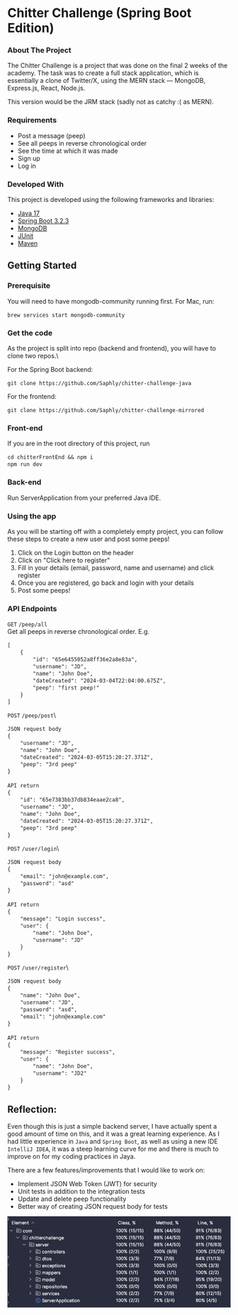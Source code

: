 Chitter Challenge (Spring Boot Edition)
=======================================

### About The Project

The Chitter Challenge is a project that was done on the final 2 weeks of the academy. The task 
was to create a full stack application, which is essentially a clone of Twitter/X, using the MERN stack 
&mdash; MongoDB, Express.js, React, Node.js.

This version would be the JRM stack (sadly not as catchy :( as MERN).

### Requirements

- Post a message (peep)
- See all peeps in reverse chronological order
- See the time at which it was made
- Sign up
- Log in

### Developed With

This project is developed using the following frameworks and libraries:

<ul>
    <li><a href="https://www.java.com/en/download/help/whatis_java.html">Java 17</a></li>
    <li><a href="https://spring.io/projects/spring-boot">Spring Boot 3.2.3</a></li>
    <li><a href="https://www.mongodb.com/">MongoDB </a></li>
    <li><a href="https://junit.org/junit5/">JUnit</a></li>
    <li><a href="https://maven.apache.org/">Maven</a></li>
</ul>

## Getting Started

### Prerequisite

You will need to have mongodb-community running first. For Mac, run:
```
brew services start mongodb-community
```

### Get the code

As the project is split into repo (backend and frontend), 
you will have to clone two repos.\

For the Spring Boot backend:
```
git clone https://github.com/Saphly/chitter-challenge-java
```

For the frontend:
```
git clone https://github.com/Saphly/chitter-challenge-mirrored 
```

### Front-end

If you are in the root directory of this project, run
```
cd chitterFrontEnd && npm i
npm run dev
```

### Back-end

Run ServerApplication from your preferred Java IDE. 

### Using the app

As you will be starting off with a completely empty project, you can follow these steps to create a new user and post some peeps!

<ol>
    <li>Click on the Login button on the header</li>
    <li>Click on "Click here to register"</li>
    <li>Fill in your details (email, password, name and username) and click register</li>
    <li>Once you are registered, go back and login with your details</li>
    <li>Post some peeps!</li>
</ol>

### API Endpoints

`GET` `/peep/all`\
Get all peeps in reverse chronological order. E.g.
```
[
    {
        "id": "65e6455052a8ff36e2a8e83a",
        "username": "JD",
        "name": "John Doe",
        "dateCreated": "2024-03-04T22:04:00.675Z",
        "peep": "first peep!"
    }
]
```

`POST` `/peep/post`\
```
JSON request body
{
    "username": "JD",
    "name": "John Doe",
    "dateCreated": "2024-03-05T15:20:27.371Z",
    "peep": "3rd peep"
}

API return
{
    "id": "65e7383bb37db834eaae2ca8",
    "username": "JD",
    "name": "John Doe",
    "dateCreated": "2024-03-05T15:20:27.371Z",
    "peep": "3rd peep"
}
```

`POST` `/user/login`\
```
JSON request body
{
    "email": "john@example.com",
    "password": "asd"
}

API return 
{
    "message": "Login success",
    "user": {
        "name": "John Doe",
        "username": "JD"
    }
}
```

`POST` `/user/register`\
```
JSON request body
{
    "name": "John Doe",
    "username": "JD",
    "password": "asd",
    "email": "john@example.com"
}

API return
{
    "message": "Register success",
    "user": {
        "name": "John Doe",
        "username": "JD2"
    }
}

```

## Reflection: 
Even though this is just a simple backend server, I have actually spent a good amount of time on this, and it 
was a great learning experience. As I had little experience in `Java` and `Spring Boot`, as well as using a
new IDE `IntelliJ IDEA`, it was a steep learning curve for me and there is much to improve on for my coding 
practices in Jaya. 

There are a few features/improvements that I would like to work on:
- Implement JSON Web Token (JWT) for security 
- Unit tests in addition to the integration tests
- Update and delete peep functionality
- Better way of creating JSON request body for tests 

![Code coverage generated by Spring Boot](code_coverage.png)
